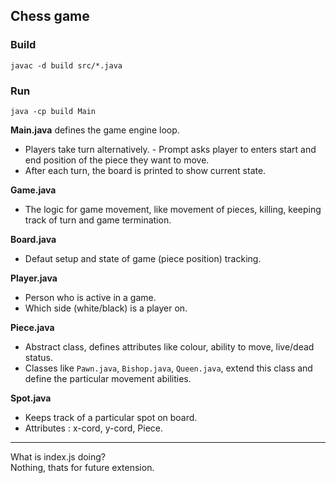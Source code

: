 ## Chess game

### Build
```
javac -d build src/*.java
```
### Run
```
java -cp build Main
```

**Main.java** defines the game engine loop.
- Players take turn alternatively. - Prompt asks player to enters start and end position of the piece they want to move.
- After each turn, the board is printed to show current state.

**Game.java**
- The logic for game movement, like movement of pieces, killing, keeping track of turn and game termination.

**Board.java**
- Defaut setup and state of game (piece position) tracking.

**Player.java**
- Person who is active in a game.
- Which side (white/black) is a player on.

**Piece.java**
- Abstract class, defines attributes like colour, ability to move, live/dead status.
- Classes like `Pawn.java`, `Bishop.java`, `Queen.java`, extend this class and define the particular movement abilities. 

**Spot.java**
- Keeps track of a particular spot on board. 
- Attributes : x-cord, y-cord, Piece.


---

  

What is index.js doing?  
Nothing, thats for future extension.
